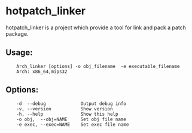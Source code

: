 # hotpatch_linker
hotpatch_linker is a project which provide a tool for link and pack a patch package.


## Usage:
		Arch_linker [options] -o obj_filename  -e executable_filename
        Arch: x86_64,mips32

## Options:
        -d  --debug             Output debug info
        -v, --version           Show version
        -h, --help              Show this help
        -o obj,  --obj=NAME     Set obj file name
        -e exec, --exec=NAME    Set exec file name 
